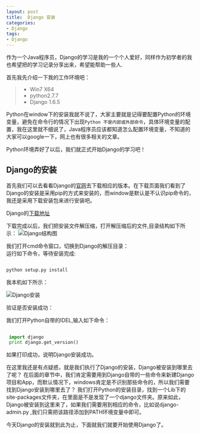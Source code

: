 ```yaml
---
layout: post
title:  Django 安装
categories:
- Django
tags:
- Django
---
```


作为一个Java程序员，Django的学习是我的一个个人爱好，同样作为初学者的我也希望把的学习记录分享出来，希望能帮助一些人.


首先我先介绍一下我的工作环境吧：

> * Win7 X64
> * python2.7.7 
> * Django 1.6.5 

Python在window下的安装我就不说了，大家主要就是记得要配置Python的环境变量，避免在命令行的情况下出现`Python 不是内部或外部命令`，具体环境变量的配置，我在这里就不细说了，Java程序员应该都知道怎么配置环境变量，不知道的大家可以google一下，网上也有很多相关的文章。


Python环境弄好了以后，我们就正式开始Django的学习吧！

## Django的安装

首先我们可以去看看Django的[官网](https://www.djangoproject.com/)去下载相应的版本。在下载页面我们看到了Django的安装是采用pip的方式来安装的，而window是默认是不认识pip命令的，我还是采用下载安装包来进行安装吧。  

Django的[下载地址](https://www.djangoproject.com/m/releases/1.6/Django-1.6.5.tar.gz)  

下载完成以后，我们把安装文件解压缩，打开解压缩后的文件,目录结构如下所示：
![Django结构图](http://wentaotang.github.io/images/Django-struct.png)  

我们打开cmd命令窗口，切换到Django的解压目录：  
运行如下命令，等待安装完成:

```python

python setup.py install
```

我本机如下所示： 

![Django安装](http://wentaotang.github.io/images/Django-install.png)

验证是否安装成功： 

我们打开Python自带的IDEL,输入如下命令： 

```python
 
 import django
 print django.get_version()
```

如果打印成功，说明Django安装成功。

在这里我还是有点疑惑，就是我们执行了Django的安装，Django被安装到哪里去了呢？
在后面的章节中，我们肯定需要用到Django自带的一些命令来新建Django项目和App，而默认情况下，windows肯定是不识别那些命令的，所以我们需要找到Django安装到哪里去了？
我们打开Python的安装目录，找到一个Lib下的site-packages文件夹，在里面是不是发现了一个django文件夹。原来如此，Django被安装到这里来了，如果我们需要用到相应的命令，比如说django-admin.py ,我们只需把该路径添加到PATH环境变量中即可。

今天Django的安装就到此为止，下面就我们就要开始使用Django了。








